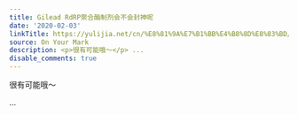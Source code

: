 ```yaml
---
title: Gilead RdRP聚合酶制剂会不会封神呢
date: '2020-02-03'
linkTitle: https://yulijia.net/cn/%E8%81%9A%E7%B1%BB%E4%B8%8D%E8%83%BD/2020/02/03/Gilead.html
source: On Your Mark
description: <p>很有可能哦～</p> ...
disable_comments: true
---
```

<p>很有可能哦～</p> ...